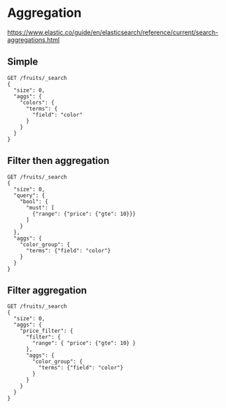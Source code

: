 # Aggregation

https://www.elastic.co/guide/en/elasticsearch/reference/current/search-aggregations.html

## Simple

```shell
GET /fruits/_search
{
  "size": 0,
  "aggs": {
    "colors": {
      "terms": {
        "field": "color"
      }
    }
  }
}
```

## Filter then aggregation

```shell
GET /fruits/_search
{
  "size": 0,
  "query": {
    "bool": {
      "must": [
        {"range": {"price": {"gte": 10}}}
      ]
    }
  },
  "aggs": {
    "color_group": {
      "terms": {"field": "color"}
    }
  }
}
```

## Filter aggregation

```shell
GET /fruits/_search
{
  "size": 0,
  "aggs": {
    "price_filter": {
      "filter": {
        "range": { "price": {"gte": 10} }
      },
      "aggs": {
        "color_group": {
          "terms": {"field": "color"}
        }
      }
    }
  }
}
```
